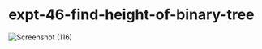 # expt-46-find-height-of-binary-tree
![Screenshot (116)](https://github.com/DikshaMeena03/expt-46-find-height-of-binary-tree/assets/148327414/7d2bb05c-3c7f-4b73-988e-3c88336d3e46)
